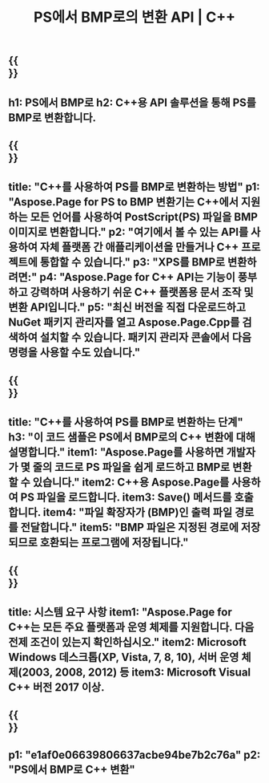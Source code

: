 ﻿---
translation: true
template: /_templates/_conversion-child-cpp.md
title: PS에서 BMP로의 변환 API | C++
url: /cpp/conversion/ps-to-bmp/
description: Aspose.Page for C++ API 솔루션에서 제공하는 PS에서 BMP로의 변환. Windows 32비트, Windows 64비트 및 Linux 64비트용 C++ 런타임 환경에서 작동합니다.
informat: PS
outformat: BMP
otherformats: XPS EPS
---

{{<section banner>}}
---
h1: PS에서 BMP로
h2: C++용 API 솔루션을 통해 PS를 BMP로 변환합니다.
---

{{<section overview>}}
---
title: "C++를 사용하여 PS를 BMP로 변환하는 방법"
p1: "Aspose.Page for PS to BMP 변환기는 C++에서 지원하는 모든 언어를 사용하여 PostScript(PS) 파일을 BMP 이미지로 변환합니다."
p2: "여기에서 볼 수 있는 API를 사용하여 자체 플랫폼 간 애플리케이션을 만들거나 C++ 프로젝트에 통합할 수 있습니다."
p3: "XPS를 BMP로 변환하려면:"
p4: "Aspose.Page for C++ API는 기능이 풍부하고 강력하며 사용하기 쉬운 C++ 플랫폼용 문서 조작 및 변환 API입니다."
p5: "최신 버전을 직접 다운로드하고 NuGet 패키지 관리자를 열고 Aspose.Page.Cpp를 검색하여 설치할 수 있습니다. 패키지 관리자 콘솔에서 다음 명령을 사용할 수도 있습니다."
---

{{<section feature1>}}
---
title: "C++를 사용하여 PS를 BMP로 변환하는 단계"
h3: "이 코드 샘플은 PS에서 BMP로의 C++ 변환에 대해 설명합니다."
item1: "Aspose.Page를 사용하면 개발자가 몇 줄의 코드로 PS 파일을 쉽게 로드하고 BMP로 변환할 수 있습니다."
item2: C++용 Aspose.Page를 사용하여 PS 파일을 로드합니다.
item3: Save() 메서드를 호출합니다.
item4: "파일 확장자가 (BMP)인 출력 파일 경로를 전달합니다."
item5: "BMP 파일은 지정된 경로에 저장되므로 호환되는 프로그램에 저장됩니다."
---

{{<section feature2>}}
---
title: 시스템 요구 사항
item1: "Aspose.Page for C++는 모든 주요 플랫폼과 운영 체제를 지원합니다. 다음 전제 조건이 있는지 확인하십시오."
item2: Microsoft Windows 데스크톱(XP, Vista, 7, 8, 10), 서버 운영 체제(2003, 2008, 2012) 등
item3: Microsoft Visual C++ 버전 2017 이상.
---

{{<section gist>}}
---
p1: "e1af0e06639806637acbe94be7b2c76a"
p2: "PS에서 BMP로 C++ 변환"
---
